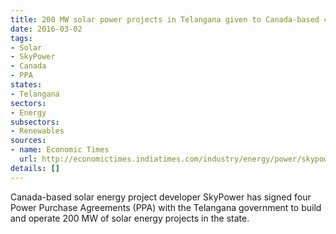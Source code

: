 ```yaml
---
title: 200 MW solar power projects in Telangana given to Canada-based company
date: 2016-03-02
tags:
- Solar
- SkyPower
- Canada
- PPA
states:
- Telangana
sectors:
- Energy
subsectors:
- Renewables
sources:
- name: Economic Times
  url: http://economictimes.indiatimes.com/industry/energy/power/skypower-signs-200-mw-solar-power-purchase-agreement-with-telangana/articleshow/51106051.cms
details: []
---
```


Canada-based solar energy project developer SkyPower has signed four Power Purchase Agreements (PPA) with the Telangana government to build and operate 200 MW of solar energy projects in the state.
